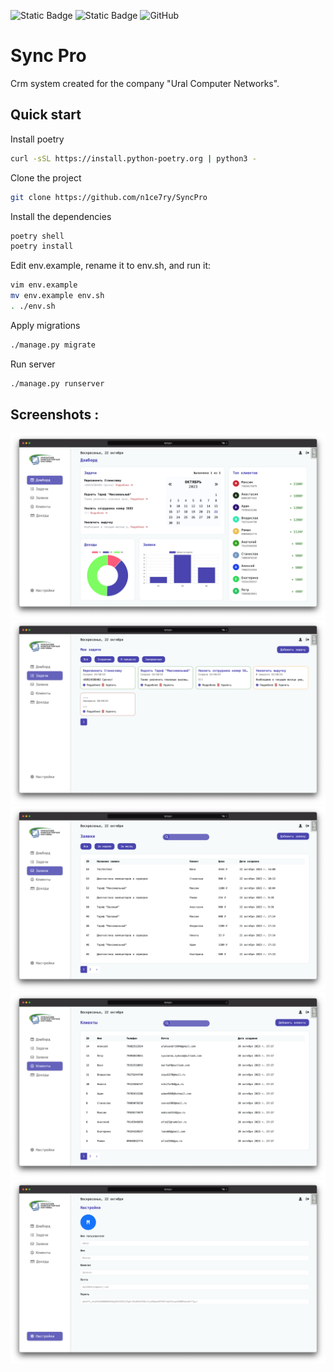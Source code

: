 ![Static Badge](https://img.shields.io/badge/python-3.10-green)
![Static Badge](https://img.shields.io/badge/django-4.2.6-blue)
<img alt="GitHub" src="https://img.shields.io/github/license/n1ce7ry/SyncPro">

# Sync Pro      

Crm system created for the company "Ural Computer Networks".

## Quick start

Install poetry
```bash
curl -sSL https://install.python-poetry.org | python3 -
```

Clone the project
```bash
git clone https://github.com/n1ce7ry/SyncPro
```

Install the dependencies
```bash
poetry shell
poetry install
```

Edit env.example, rename it to env.sh, and run it:
```bash
vim env.example
mv env.example env.sh
. ./env.sh
```

Apply migrations
```bash
./manage.py migrate
```

Run server 
```bash
./manage.py runserver
```

## Screenshots : 

![dashboard](docs/images/dashboard.png)
![dashboard](docs/images/tasks.png)
![dashboard](docs/images/applications.png)
![dashboard](docs/images/clients.png)
![dashboard](docs/images/settings.png)
